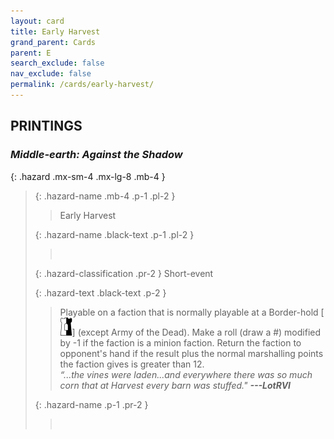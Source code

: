 ```yaml
---
layout: card
title: Early Harvest
grand_parent: Cards
parent: E
search_exclude: false
nav_exclude: false
permalink: /cards/early-harvest/
---
```


## PRINTINGS


### _Middle-earth: Against the Shadow_

{: .hazard .mx-sm-4 .mx-lg-8 .mb-4 }
> {: .hazard-name .mb-4 .p-1 .pl-2 }
> > <div class="hazard-mp"></div>
> > <div class="card-name">Early Harvest</div>
>
> {: .hazard-name .black-text .p-1 .pl-2 }
> > &nbsp;
>
> {: .hazard-classification .pr-2 }
> Short-event
>
> {: .hazard-text .black-text .p-2 }
> > Playable on a faction that is normally playable at a Border-hold \[![](/assets/images/border-hold.svg)] (except Army of the Dead). Make a roll (draw a #) modified by -1 if the faction is a minion faction. Return the faction to opponent's hand if the result plus the normal marshalling points the faction gives is greater than 12.   <br>_“...the vines were laden...and everywhere there was so much corn that at Harvest every barn was stuffed."_ ***---&#65279;LotRVI*** 
>
> {: .hazard-name .p-1 .pr-2 }
> > <div class="card-shield"></div>
> > <div class="card-corruption">&nbsp;</div>
